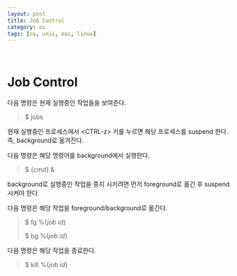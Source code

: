 ```yaml
---
layout: post
title: Job Control
category: os
tags: [os, unix, mac, linux]
---
```


&nbsp;

# Job Control

다음 명령은 현재 실행중인 작업들을 보여준다.

> $ jobs

현재 실행중인 프로세스에서 \<CTRL-z> 키를 누르면 해당 프로세스를 suspend 한다. 즉, background로 옮겨진다.

다음 명령은 해당 명령어를 background에서 실행한다.

> $ {*cmd*} &

background로 실행중인 작업을 중지 시키려면 먼저 foreground로 옮긴 후 suspend 시켜야 한다.

다음 명령은 해당 작업을 foreground/background로 옮긴다.

> $ fg %{*job id*}
>
> $ bg %{*job id*}

다음 명령은 해당 작업을 종료한다.

> $ kill %{*job id*}

